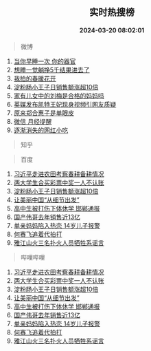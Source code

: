 <div align="center"><h2>实时热搜榜</h2><h4>2024-03-20 08:02:01</h4></div>

> 微博  

1. [当你早睡一次 你的器官](https://s.weibo.com/weibo?q=%E5%BD%93%E4%BD%A0%E6%97%A9%E7%9D%A1%E4%B8%80%E6%AC%A1%20%E4%BD%A0%E7%9A%84%E5%99%A8%E5%AE%98&t=31&band_rank=1&Refer=top)<br />
2. [想睡一觉躺挣5千结果进去了](https://s.weibo.com/weibo?q=%23%E6%83%B3%E7%9D%A1%E4%B8%80%E8%A7%89%E8%BA%BA%E6%8C%A35%E5%8D%83%E7%BB%93%E6%9E%9C%E8%BF%9B%E5%8E%BB%E4%BA%86%23&t=31&band_rank=2&Refer=top)<br />
3. [我拍的春暖花开](https://s.weibo.com/weibo?q=%23%E6%88%91%E6%8B%8D%E7%9A%84%E6%98%A5%E6%9A%96%E8%8A%B1%E5%BC%80%23&t=31&band_rank=3&Refer=top)<br />
4. [淀粉肠小王子日销售额涨超10倍](https://s.weibo.com/weibo?q=%23%E6%B7%80%E7%B2%89%E8%82%A0%E5%B0%8F%E7%8E%8B%E5%AD%90%E6%97%A5%E9%94%80%E5%94%AE%E9%A2%9D%E6%B6%A8%E8%B6%8510%E5%80%8D%23&t=31&band_rank=4&Refer=top)<br />
5. [家有儿女中的刘梅是合格的妈妈吗](https://s.weibo.com/weibo?q=%23%E5%AE%B6%E6%9C%89%E5%84%BF%E5%A5%B3%E4%B8%AD%E7%9A%84%E5%88%98%E6%A2%85%E6%98%AF%E5%90%88%E6%A0%BC%E7%9A%84%E5%A6%88%E5%A6%88%E5%90%97%23&t=31&band_rank=5&Refer=top)<br />
6. [英媒发布凯特王妃现身视频引网友质疑](https://s.weibo.com/weibo?q=%23%E8%8B%B1%E5%AA%92%E5%8F%91%E5%B8%83%E5%87%AF%E7%89%B9%E7%8E%8B%E5%A6%83%E7%8E%B0%E8%BA%AB%E8%A7%86%E9%A2%91%E5%BC%95%E7%BD%91%E5%8F%8B%E8%B4%A8%E7%96%91%23&t=31&band_rank=6&Refer=top)<br />
7. [原来郑合惠子是单眼皮](https://s.weibo.com/weibo?q=%23%E5%8E%9F%E6%9D%A5%E9%83%91%E5%90%88%E6%83%A0%E5%AD%90%E6%98%AF%E5%8D%95%E7%9C%BC%E7%9A%AE%23&t=31&band_rank=7&Refer=top)<br />
8. [微信 月经提醒](https://s.weibo.com/weibo?q=%E5%BE%AE%E4%BF%A1%20%E6%9C%88%E7%BB%8F%E6%8F%90%E9%86%92&t=31&band_rank=8&Refer=top)<br />
9. [逐渐消失的网红小吃](https://s.weibo.com/weibo?q=%23%E9%80%90%E6%B8%90%E6%B6%88%E5%A4%B1%E7%9A%84%E7%BD%91%E7%BA%A2%E5%B0%8F%E5%90%83%23&t=31&band_rank=9&Refer=top)<br />

> 知乎  


> 百度  

1. [习近平走进农田考察春耕备耕情况](https://www.baidu.com/s?wd=%E4%B9%A0%E8%BF%91%E5%B9%B3%E8%B5%B0%E8%BF%9B%E5%86%9C%E7%94%B0%E8%80%83%E5%AF%9F%E6%98%A5%E8%80%95%E5%A4%87%E8%80%95%E6%83%85%E5%86%B5&sa=fyb_news&rsv_dl=fyb_news)<br />
2. [两大学生合买彩票中奖一人不认账](https://www.baidu.com/s?wd=%E4%B8%A4%E5%A4%A7%E5%AD%A6%E7%94%9F%E5%90%88%E4%B9%B0%E5%BD%A9%E7%A5%A8%E4%B8%AD%E5%A5%96%E4%B8%80%E4%BA%BA%E4%B8%8D%E8%AE%A4%E8%B4%A6&sa=fyb_news&rsv_dl=fyb_news)<br />
3. [淀粉肠小王子日销售额涨超10倍](https://www.baidu.com/s?wd=%E6%B7%80%E7%B2%89%E8%82%A0%E5%B0%8F%E7%8E%8B%E5%AD%90%E6%97%A5%E9%94%80%E5%94%AE%E9%A2%9D%E6%B6%A8%E8%B6%8510%E5%80%8D&sa=fyb_news&rsv_dl=fyb_news)<br />
4. [让美丽中国“从细节出发”](https://www.baidu.com/s?wd=%E8%AE%A9%E7%BE%8E%E4%B8%BD%E4%B8%AD%E5%9B%BD%E2%80%9C%E4%BB%8E%E7%BB%86%E8%8A%82%E5%87%BA%E5%8F%91%E2%80%9D&sa=fyb_news&rsv_dl=fyb_news)<br />
5. [高中生被打伤下体休学 邯郸通报](https://www.baidu.com/s?wd=%E9%AB%98%E4%B8%AD%E7%94%9F%E8%A2%AB%E6%89%93%E4%BC%A4%E4%B8%8B%E4%BD%93%E4%BC%91%E5%AD%A6+%E9%82%AF%E9%83%B8%E9%80%9A%E6%8A%A5&sa=fyb_news&rsv_dl=fyb_news)<br />
6. [国产伟哥去年销售近13亿](https://www.baidu.com/s?wd=%E5%9B%BD%E4%BA%A7%E4%BC%9F%E5%93%A5%E5%8E%BB%E5%B9%B4%E9%94%80%E5%94%AE%E8%BF%9113%E4%BA%BF&sa=fyb_news&rsv_dl=fyb_news)<br />
7. [单亲妈妈陷入热恋 14岁儿子报警](https://www.baidu.com/s?wd=%E5%8D%95%E4%BA%B2%E5%A6%88%E5%A6%88%E9%99%B7%E5%85%A5%E7%83%AD%E6%81%8B+14%E5%B2%81%E5%84%BF%E5%AD%90%E6%8A%A5%E8%AD%A6&sa=fyb_news&rsv_dl=fyb_news)<br />
8. [何赛飞追着代拍打](https://www.baidu.com/s?wd=%E4%BD%95%E8%B5%9B%E9%A3%9E%E8%BF%BD%E7%9D%80%E4%BB%A3%E6%8B%8D%E6%89%93&sa=fyb_news&rsv_dl=fyb_news)<br />
9. [雅江山火三名扑火人员牺牲系谣言](https://www.baidu.com/s?wd=%E9%9B%85%E6%B1%9F%E5%B1%B1%E7%81%AB%E4%B8%89%E5%90%8D%E6%89%91%E7%81%AB%E4%BA%BA%E5%91%98%E7%89%BA%E7%89%B2%E7%B3%BB%E8%B0%A3%E8%A8%80&sa=fyb_news&rsv_dl=fyb_news)<br />

> 哔哩哔哩  

1. [习近平走进农田考察春耕备耕情况](https://www.baidu.com/s?wd=%E4%B9%A0%E8%BF%91%E5%B9%B3%E8%B5%B0%E8%BF%9B%E5%86%9C%E7%94%B0%E8%80%83%E5%AF%9F%E6%98%A5%E8%80%95%E5%A4%87%E8%80%95%E6%83%85%E5%86%B5&sa=fyb_news&rsv_dl=fyb_news)<br />
2. [两大学生合买彩票中奖一人不认账](https://www.baidu.com/s?wd=%E4%B8%A4%E5%A4%A7%E5%AD%A6%E7%94%9F%E5%90%88%E4%B9%B0%E5%BD%A9%E7%A5%A8%E4%B8%AD%E5%A5%96%E4%B8%80%E4%BA%BA%E4%B8%8D%E8%AE%A4%E8%B4%A6&sa=fyb_news&rsv_dl=fyb_news)<br />
3. [淀粉肠小王子日销售额涨超10倍](https://www.baidu.com/s?wd=%E6%B7%80%E7%B2%89%E8%82%A0%E5%B0%8F%E7%8E%8B%E5%AD%90%E6%97%A5%E9%94%80%E5%94%AE%E9%A2%9D%E6%B6%A8%E8%B6%8510%E5%80%8D&sa=fyb_news&rsv_dl=fyb_news)<br />
4. [让美丽中国“从细节出发”](https://www.baidu.com/s?wd=%E8%AE%A9%E7%BE%8E%E4%B8%BD%E4%B8%AD%E5%9B%BD%E2%80%9C%E4%BB%8E%E7%BB%86%E8%8A%82%E5%87%BA%E5%8F%91%E2%80%9D&sa=fyb_news&rsv_dl=fyb_news)<br />
5. [高中生被打伤下体休学 邯郸通报](https://www.baidu.com/s?wd=%E9%AB%98%E4%B8%AD%E7%94%9F%E8%A2%AB%E6%89%93%E4%BC%A4%E4%B8%8B%E4%BD%93%E4%BC%91%E5%AD%A6+%E9%82%AF%E9%83%B8%E9%80%9A%E6%8A%A5&sa=fyb_news&rsv_dl=fyb_news)<br />
6. [国产伟哥去年销售近13亿](https://www.baidu.com/s?wd=%E5%9B%BD%E4%BA%A7%E4%BC%9F%E5%93%A5%E5%8E%BB%E5%B9%B4%E9%94%80%E5%94%AE%E8%BF%9113%E4%BA%BF&sa=fyb_news&rsv_dl=fyb_news)<br />
7. [单亲妈妈陷入热恋 14岁儿子报警](https://www.baidu.com/s?wd=%E5%8D%95%E4%BA%B2%E5%A6%88%E5%A6%88%E9%99%B7%E5%85%A5%E7%83%AD%E6%81%8B+14%E5%B2%81%E5%84%BF%E5%AD%90%E6%8A%A5%E8%AD%A6&sa=fyb_news&rsv_dl=fyb_news)<br />
8. [何赛飞追着代拍打](https://www.baidu.com/s?wd=%E4%BD%95%E8%B5%9B%E9%A3%9E%E8%BF%BD%E7%9D%80%E4%BB%A3%E6%8B%8D%E6%89%93&sa=fyb_news&rsv_dl=fyb_news)<br />
9. [雅江山火三名扑火人员牺牲系谣言](https://www.baidu.com/s?wd=%E9%9B%85%E6%B1%9F%E5%B1%B1%E7%81%AB%E4%B8%89%E5%90%8D%E6%89%91%E7%81%AB%E4%BA%BA%E5%91%98%E7%89%BA%E7%89%B2%E7%B3%BB%E8%B0%A3%E8%A8%80&sa=fyb_news&rsv_dl=fyb_news)<br />
